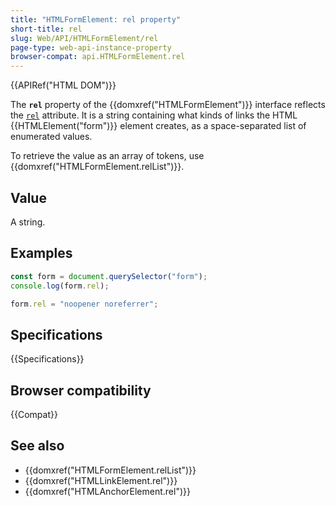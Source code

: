 ```yaml
---
title: "HTMLFormElement: rel property"
short-title: rel
slug: Web/API/HTMLFormElement/rel
page-type: web-api-instance-property
browser-compat: api.HTMLFormElement.rel
---
```


{{APIRef("HTML DOM")}}

The **`rel`** property of the {{domxref("HTMLFormElement")}} interface reflects the [`rel`](/en-US/docs/Web/HTML/Reference/Attributes/rel) attribute. It is a string containing what kinds of links the HTML {{HTMLElement("form")}} element creates, as a space-separated list of enumerated values.

To retrieve the value as an array of tokens, use {{domxref("HTMLFormElement.relList")}}.

## Value

A string.

## Examples

```js
const form = document.querySelector("form");
console.log(form.rel);

form.rel = "noopener noreferrer";
```

## Specifications

{{Specifications}}

## Browser compatibility

{{Compat}}

## See also

- {{domxref("HTMLFormElement.relList")}}
- {{domxref("HTMLLinkElement.rel")}}
- {{domxref("HTMLAnchorElement.rel")}}
